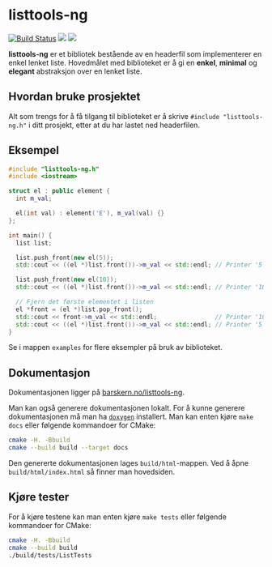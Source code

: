 # listtools-ng

[![Build Status](https://travis-ci.com/barskern/listtools-ng.svg?token=S3nA1j4MQ8fzYt5KzyxX&branch=master)](https://travis-ci.com/barskern/listtools-ng)
![](https://img.shields.io/badge/status-under--utvikling-orange.svg)
[![](https://img.shields.io/badge/docs-online-green.svg)](http://barskern.no/listtools-ng)

**listtools-ng** er et bibliotek bestående av en headerfil som implementerer en enkel lenket liste. Hovedmålet med biblioteket er å gi en **enkel**, **minimal** og **elegant** abstraksjon over en lenket liste.

## Hvordan bruke prosjektet

Alt som trengs for å få tilgang til biblioteket er å skrive  `#include "listtools-ng.h"` i ditt prosjekt, etter at du har lastet ned headerfilen.

## Eksempel

```cpp
#include "listtools-ng.h"
#include <iostream>

struct el : public element {
  int m_val;

  el(int val) : element('E'), m_val(val) {}
};

int main() {
  list list;

  list.push_front(new el(5));
  std::cout << ((el *)list.front())->m_val << std::endl; // Printer '5'

  list.push_front(new el(10));
  std::cout << ((el *)list.front())->m_val << std::endl; // Printer '10'

  // Fjern det første elementet i listen
  el *front = (el *)list.pop_front();
  std::cout << front->m_val << std::endl;                // Printer '10'
  std::cout << ((el *)list.front())->m_val << std::endl; // Printer '5'
}

```

Se i mappen `examples` for flere eksempler på bruk av biblioteket.

## Dokumentasjon

Dokumentasjonen ligger på [barskern.no/listtools-ng](http://barskern.no/listtools-ng).

Man kan også generere dokumentasjonen lokalt. For å kunne generere dokumentasjonen må man ha [`doxygen`](http://doxygen.nl/) installert. Man kan enten kjøre `make docs` eller følgende kommandoer for CMake:

```sh
cmake -H. -Bbuild
cmake --build build --target docs
```

Den genererte dokumentasjonen lages `build/html`-mappen. Ved å åpne `build/html/index.html` så finner man hovedsiden.

## Kjøre tester

For å kjøre testene kan man enten kjøre `make tests` eller følgende kommandoer for CMake:

```sh
cmake -H. -Bbuild
cmake --build build
./build/tests/ListTests
```
